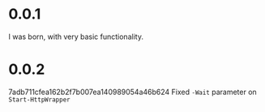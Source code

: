 # 0.0.1

I was born, with very basic functionality.

# 0.0.2

7adb711cfea162b2f7b007ea140989054a46b624 Fixed `-Wait` parameter on `Start-HttpWrapper` 